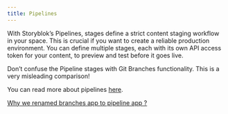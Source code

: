 ```yaml
---
title: Pipelines
---
```


With Storyblok’s Pipelines, stages define a strict content staging workflow in your space. This is crucial if you want to create a reliable production environment. You can define multiple stages, each with its own API access token for your content, to preview and test before it goes live.

Don’t confuse the Pipeline stages with Git Branches functionality. This is a very misleading comparison!

You can read more about pipelines [here](https://www.storyblok.com/docs/guide/in-depth/content-authoring#pipeline).

[Why we renamed branches app to pipeline app ?](https://www.storyblok.com/faq/why-we-renamed-branches-app-to-pipeline-app)

